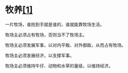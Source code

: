 # 牧养[[1]](./appendices/feature.md)

一片牧场，谁抢到手就是谁的，谁就能靠牧场生活。

牧场主必须占有牧场，否则当不了牧场主。

牧场主必须发展军事，以对内平叛、对外御敌，从而占有牧场。

牧场主必须发展经济，以支撑军事。

牧场主必须维持牛仔、动物和水草的量级，以维持经济。
